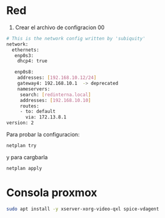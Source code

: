 # Red

1. Crear el archivo de configracion 00

```bash
# This is the network config written by 'subiquity'
network:
  ethernets:
   enp0s3:
    dhcp4: true

   enp0s8:
    addresses: [192.168.10.12/24]
    gateway4: 192.168.10.1  -> deprecated
    nameservers:
     search: [redinterna.local]
     addresses: [192.168.10.10]
     routes:
     - to: default
       via: 172.13.8.1
version: 2
```

Para probar la configuracion: 

```bash
netplan try
```
y para cargbarla 

```bash
netplan apply
```

# Consola proxmox

```bash
sudo apt install -y xserver-xorg-video-qxl spice-vdagent
```

